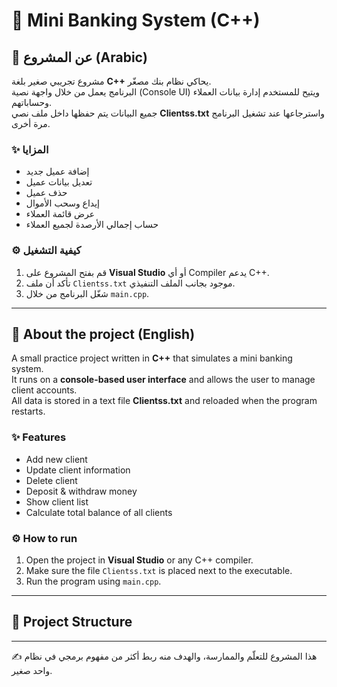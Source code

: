 # 🏦 Mini Banking System (C++)

## 📌 عن المشروع (Arabic)
مشروع تجريبي صغير بلغة **C++** يحاكي نظام بنك مصغّر.  
البرنامج يعمل من خلال واجهة نصية (Console UI) ويتيح للمستخدم إدارة بيانات العملاء وحساباتهم.  
جميع البيانات يتم حفظها داخل ملف نصي **Clientss.txt** واسترجاعها عند تشغيل البرنامج مرة أخرى.  

### ✨ المزايا
- إضافة عميل جديد  
- تعديل بيانات عميل  
- حذف عميل  
- إيداع وسحب الأموال  
- عرض قائمة العملاء  
- حساب إجمالي الأرصدة لجميع العملاء  

### ⚙️ كيفية التشغيل
1. قم بفتح المشروع على **Visual Studio** أو أي Compiler يدعم C++.  
2. تأكد أن ملف `Clientss.txt` موجود بجانب الملف التنفيذي.  
3. شغّل البرنامج من خلال `main.cpp`.  

---

## 📌 About the project (English)
A small practice project written in **C++** that simulates a mini banking system.  
It runs on a **console-based user interface** and allows the user to manage client accounts.  
All data is stored in a text file **Clientss.txt** and reloaded when the program restarts.  

### ✨ Features
- Add new client  
- Update client information  
- Delete client  
- Deposit & withdraw money  
- Show client list  
- Calculate total balance of all clients  

### ⚙️ How to run
1. Open the project in **Visual Studio** or any C++ compiler.  
2. Make sure the file `Clientss.txt` is placed next to the executable.  
3. Run the program using `main.cpp`.  

---

## 📂 Project Structure
---

✍️ هذا المشروع للتعلّم والممارسة، والهدف منه ربط أكثر من مفهوم برمجي في نظام واحد صغير.
